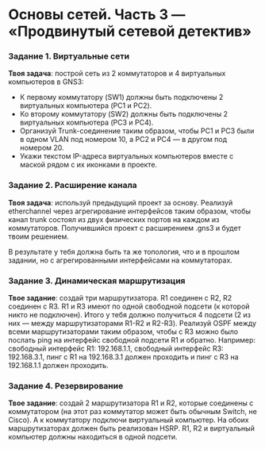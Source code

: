 # Основы сетей. Часть 3 — «Продвинутый сетевой детектив»

### Задание 1. Виртуальные сети
**Твоя задача**: построй сеть из 2 коммутаторов и 4 виртуальных компьютеров в GNS3:
- К первому коммутатору (SW1) должны быть подключены 2 виртуальных компьютера (PC1 и PC2).
- Ко второму коммутатору (SW2) должны быть подключены 2 виртуальных компьютера (PC3 и PC4).
- Организуй Trunk-соединение таким образом, чтобы PC1 и PC3 были в одном VLAN под номером 10, а PC2 и PC4 — в другом под номером 20.
- Укажи текстом IP-адреса виртуальных компьютеров вместе с маской рядом с их иконками в проекте.

### Задание 2. Расширение канала
**Твоя задача**: используй предыдущий проект за основу. Реализуй etherchannel через агрегирование интерфейсов таким образом, чтобы канал trunk состоял из двух физических портов на каждом из коммутаторов. Получившийся проект с расширением .gns3 и будет твоим решением.

В результате у тебя должна быть та же топология, что и в прошлом задании, но с агрегированными интерфейсами на коммутаторах.

### Задание 3. Динамическая маршрутизация
**Твое задание**: создай три маршрутизатора. R1 соединен с R2, R2 соединен с R3. R1 и R3 имеют по одной свободной подсети (к которой никто не подключен). Итого у тебя должно получиться 4 подсети (2 из них — между маршрутизаторами R1-R2 и R2-R3). Реализуй OSPF между всеми маршрутизаторами таким образом, чтобы с R3 можно было послать ping на интерфейс свободной подсети R1 и обратно. Например: свободный интерфейс R1: 192.168.1.1, свободный интерфейс R3: 192.168.3.1, пинг с R1 на 192.168.3.1 должен проходить и пинг с R3 на 192.168.1.1 должен проходить.

### Задание 4. Резервирование
**Твое задание**: создай 2 маршрутизатора R1 и R2, которые соединены с коммутатором (на этот раз коммутатор может быть обычным Switch, не Cisco). А к коммутатору подключи виртуальный компьютер. На обоих маршрутизаторах должен быть реализован HSRP. R1, R2 и виртуальный компьютер должны находиться в одной подсети.
